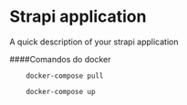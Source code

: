 # Strapi application

A quick description of your strapi application

####Comandos do docker

```Para baixar as dependencias do docker
 	docker-compose pull

```

```Para levantar os serviços
 	docker-compose up
```
